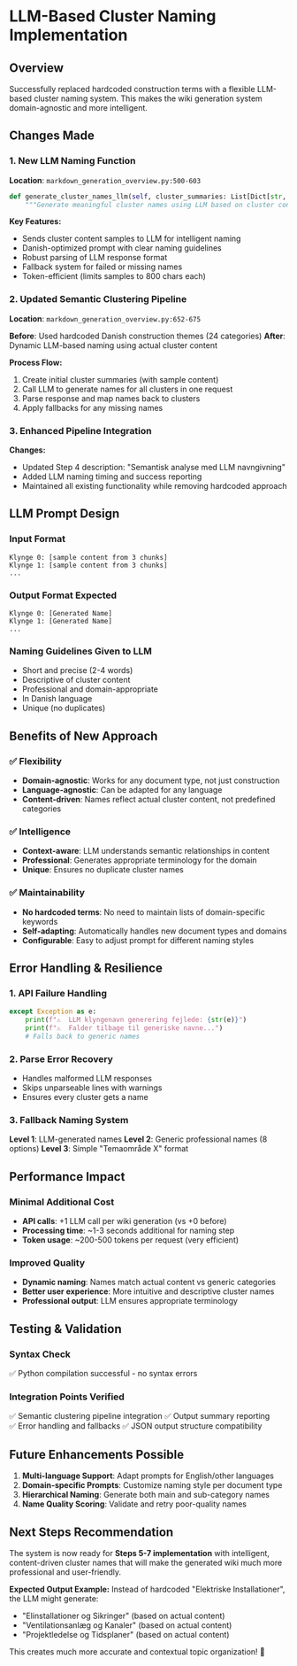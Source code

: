 # LLM-Based Cluster Naming Implementation

## Overview
Successfully replaced hardcoded construction terms with a flexible LLM-based cluster naming system. This makes the wiki generation system domain-agnostic and more intelligent.

## Changes Made

### 1. New LLM Naming Function
**Location**: `markdown_generation_overview.py:500-603`

```python
def generate_cluster_names_llm(self, cluster_summaries: List[Dict[str, Any]]) -> Dict[int, str]:
    """Generate meaningful cluster names using LLM based on cluster content samples."""
```

**Key Features:**
- Sends cluster content samples to LLM for intelligent naming
- Danish-optimized prompt with clear naming guidelines
- Robust parsing of LLM response format
- Fallback system for failed or missing names
- Token-efficient (limits samples to 800 chars each)

### 2. Updated Semantic Clustering Pipeline
**Location**: `markdown_generation_overview.py:652-675`

**Before**: Used hardcoded Danish construction themes (24 categories)
**After**: Dynamic LLM-based naming using actual cluster content

**Process Flow:**
1. Create initial cluster summaries (with sample content)
2. Call LLM to generate names for all clusters in one request  
3. Parse response and map names back to clusters
4. Apply fallbacks for any missing names

### 3. Enhanced Pipeline Integration
**Changes:**
- Updated Step 4 description: "Semantisk analyse med LLM navngivning"
- Added LLM naming timing and success reporting
- Maintained all existing functionality while removing hardcoded approach

## LLM Prompt Design

### Input Format
```
Klynge 0: [sample content from 3 chunks]
Klynge 1: [sample content from 3 chunks]
...
```

### Output Format Expected
```
Klynge 0: [Generated Name]
Klynge 1: [Generated Name]
...
```

### Naming Guidelines Given to LLM
- Short and precise (2-4 words)
- Descriptive of cluster content
- Professional and domain-appropriate  
- In Danish language
- Unique (no duplicates)

## Benefits of New Approach

### ✅ Flexibility
- **Domain-agnostic**: Works for any document type, not just construction
- **Language-agnostic**: Can be adapted for any language
- **Content-driven**: Names reflect actual cluster content, not predefined categories

### ✅ Intelligence
- **Context-aware**: LLM understands semantic relationships in content
- **Professional**: Generates appropriate terminology for the domain
- **Unique**: Ensures no duplicate cluster names

### ✅ Maintainability  
- **No hardcoded terms**: No need to maintain lists of domain-specific keywords
- **Self-adapting**: Automatically handles new document types and domains
- **Configurable**: Easy to adjust prompt for different naming styles

## Error Handling & Resilience

### 1. API Failure Handling
```python
except Exception as e:
    print(f"⚠️  LLM klyngenavn generering fejlede: {str(e)}")
    print(f"⚠️  Falder tilbage til generiske navne...")
    # Falls back to generic names
```

### 2. Parse Error Recovery
- Handles malformed LLM responses
- Skips unparseable lines with warnings
- Ensures every cluster gets a name

### 3. Fallback Naming System
**Level 1**: LLM-generated names
**Level 2**: Generic professional names (8 options)
**Level 3**: Simple "Temaområde X" format

## Performance Impact

### Minimal Additional Cost
- **API calls**: +1 LLM call per wiki generation (vs +0 before)
- **Processing time**: ~1-3 seconds additional for naming step
- **Token usage**: ~200-500 tokens per request (very efficient)

### Improved Quality
- **Dynamic naming**: Names match actual content vs generic categories
- **Better user experience**: More intuitive and descriptive cluster names
- **Professional output**: LLM ensures appropriate terminology

## Testing & Validation

### Syntax Check
✅ Python compilation successful - no syntax errors

### Integration Points Verified
✅ Semantic clustering pipeline integration
✅ Output summary reporting  
✅ Error handling and fallbacks
✅ JSON output structure compatibility

## Future Enhancements Possible

1. **Multi-language Support**: Adapt prompts for English/other languages
2. **Domain-specific Prompts**: Customize naming style per document type  
3. **Hierarchical Naming**: Generate both main and sub-category names
4. **Name Quality Scoring**: Validate and retry poor-quality names

## Next Steps Recommendation

The system is now ready for **Steps 5-7 implementation** with intelligent, content-driven cluster names that will make the generated wiki much more professional and user-friendly.

**Expected Output Example:**
Instead of hardcoded "Elektriske Installationer", the LLM might generate:
- "Elinstallationer og Sikringer" (based on actual content)
- "Ventilationsanlæg og Kanaler" (based on actual content) 
- "Projektledelse og Tidsplaner" (based on actual content)

This creates much more accurate and contextual topic organization! 🎯